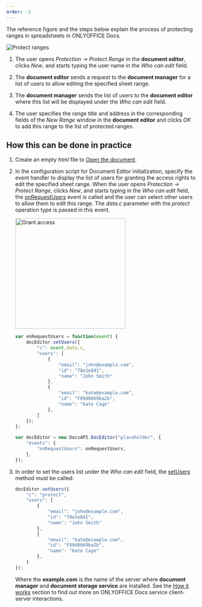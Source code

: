 ```yaml
---
order: -3
---
```


The reference figure and the steps below explain the process of protecting ranges in spreadsheets in ONLYOFFICE Docs.

![Protect ranges](/assets/images/editor/protect-ranges-scheme.svg)

1. The user opens *Protection -> Protect Range* in the **document editor**, clicks *New*, and starts typing the user name in the *Who can edit* field.

2. The **document editor** sends a request to the **document manager** for a list of users to allow editing the specified sheet range.

3. The **document manager** sends the list of users to the **document editor** where this list will be displayed under the *Who can edit* field.

4. The user specifies the range title and address in the corresponding fields of the *New Range* window in the **document editor** and clicks *OK* to add this range to the list of protected ranges.

## How this can be done in practice

1. Create an empty *html* file to [Open the document](../Opening%20file/index.md#how-this-can-be-done-in-practice).

2. In the configuration script for Document Editor initialization, specify the event handler to display the list of users for granting the access rights to edit the specified sheet range. When the user opens *Protection -> Protect Range*, clicks *New*, and starts typing in the *Who can edit* field, the [onRequestUsers](../../../Usage%20API/Config/Events/index.md#onrequestusers) event is called and the user can select other users to allow them to edit this range. The *data.c* parameter with the *protect* operation type is passed in this event.

   <img alt="Grant access" src="/assets/images/editor/protect-range.png" width="292px">

   ``` javascript
   var onRequestUsers = function(event) {
       docEditor.setUsers({
           "c": event.data.c,
           "users": [
               {
                   "email": "john@example.com",
                   "id": "78e1e841",
                   "name": "John Smith"
               },
               {
                   "email": "kate@example.com",
                   "id": "F89d8069ba2b",
                   "name": "Kate Cage"
               },
           ]
       });
   };

   var docEditor = new DocsAPI.DocEditor("placeholder", {
       "events": {
           "onRequestUsers": onRequestUsers,
       },
   });
   ```

3. In order to set the users list under the *Who can edit* field, the [setUsers](../../../Usage%20API/Methods/index.md#setusers) method must be called:

   ``` javascript
   docEditor.setUsers({
       "c": "protect",
       "users": [
           {
               "email": "john@example.com",
               "id": "78e1e841",
               "name": "John Smith"
           },
           {
               "email": "kate@example.com",
               "id": "F89d8069ba2b",
               "name": "Kate Cage"
           },
       ]
   });
   ```

   Where the **example.com** is the name of the server where **document manager** and **document storage service** are installed. See the [How it works](../index.md) section to find out more on ONLYOFFICE Docs service client-server interactions.
